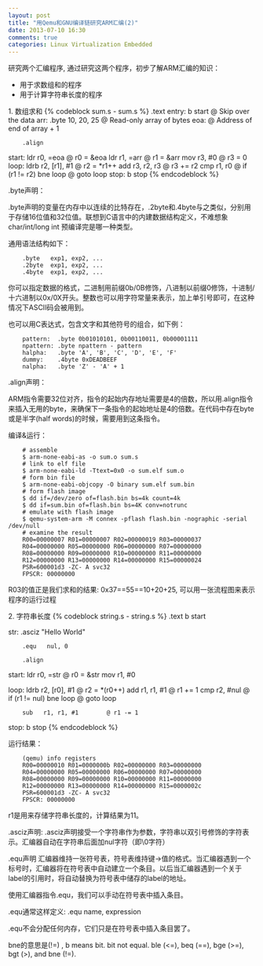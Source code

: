 ```yaml
---
layout: post
title: "用Qemu和GNU编译链研究ARM汇编(2)"
date: 2013-07-10 16:30
comments: true
categories: Linux Virtualization Embedded
---
```

研究两个汇编程序, 通过研究这两个程序，初步了解ARM汇编的知识：

* 用于求数组和的程序
* 用于计算字符串长度的程序

1\. 数组求和
{% codeblock sum.s - sum.s %}
        .text
entry:  b start                 @ Skip over the data
arr:    .byte 10, 20, 25        @ Read-only array of bytes
eoa:                            @ Address of end of array + 1

        .align
start:
        ldr   r0, =eoa          @ r0 = &eoa
        ldr   r1, =arr          @ r1 = &arr
        mov   r3, #0            @ r3 = 0
loop:   ldrb  r2, [r1], #1      @ r2 = *r1++
        add   r3, r2, r3        @ r3 += r2
        cmp   r1, r0            @ if (r1 != r2)
        bne   loop              @    goto loop
stop:   b stop
{% endcodeblock %}

.byte声明：

.byte声明的变量在内存中以连续的比特存在，.2byte和.4byte与之类似，分别用于存储16位值和32位值。联想到C语言中的内建数据结构定义，不难想象char/int/long int 预编译完是哪一种类型。

通用语法结构如下：

```
	.byte   exp1, exp2, ...
	.2byte  exp1, exp2, ...
	.4byte  exp1, exp2, ...
```

你可以指定数据的格式，二进制用前缀0b/0B修饰，八进制以前缀0修饰，十进制/十六进制以0x/0X开头。整数也可以用字符常量来表示，加上单引号即可，在这种情况下ASCII码会被用到。

也可以用C表达式，包含文字和其他符号的组合，如下例：

```
	pattern:  .byte 0b01010101, 0b00110011, 0b00001111
	npattern: .byte npattern - pattern
	halpha:   .byte 'A', 'B', 'C', 'D', 'E', 'F'
	dummy:    .4byte 0xDEADBEEF
	nalpha:   .byte 'Z' - 'A' + 1
```

.align声明：

ARM指令需要32位对齐，指令的起始内存地址需要是4的倍数，所以用.align指令来插入无用的byte，来确保下一条指令的起始地址是4的倍数。在代码中存在byte或是半字(half words)的时候，需要用到这条指令。

编译&运行：

```
	# assemble
	$ arm-none-eabi-as -o sum.o sum.s 
	# link to elf file
	$ arm-none-eabi-ld -Ttext=0x0 -o sum.elf sum.o
	# form bin file
	$ arm-none-eabi-objcopy -O binary sum.elf sum.bin
	# form flash image
	$ dd if=/dev/zero of=flash.bin bs=4k count=4k
	$ dd if=sum.bin of=flash.bin bs=4K conv=notrunc
	# emulate with flash image
	$ qemu-system-arm -M connex -pflash flash.bin -nographic -serial /dev/null
	# examine the result
	R00=00000007 R01=00000007 R02=00000019 R03=00000037
	R04=00000000 R05=00000000 R06=00000000 R07=00000000
	R08=00000000 R09=00000000 R10=00000000 R11=00000000
	R12=00000000 R13=00000000 R14=00000000 R15=00000024
	PSR=600001d3 -ZC- A svc32
	FPSCR: 00000000
```


R03的值正是我们求和的结果:  0x37==55==10+20+25, 可以用一张流程图来表示程序的运行过程


2\. 字符串长度
{% codeblock string.s - string.s %}
        .text
        b start

str:    .asciz "Hello World"

        .equ   nul, 0

        .align
start:  ldr   r0, =str          @ r0 = &str
        mov   r1, #0

loop:   ldrb  r2, [r0], #1      @ r2 = *(r0++)
        add   r1, r1, #1        @ r1 += 1
        cmp   r2, #nul          @ if (r1 != nul)
        bne   loop              @    goto loop

        sub   r1, r1, #1        @ r1 -= 1
stop:   b stop
{% endcodeblock %}

运行结果：

```
	(qemu) info registers
	R00=00000010 R01=0000000b R02=00000000 R03=00000000
	R04=00000000 R05=00000000 R06=00000000 R07=00000000
	R08=00000000 R09=00000000 R10=00000000 R11=00000000
	R12=00000000 R13=00000000 R14=00000000 R15=0000002c
	PSR=600001d3 -ZC- A svc32
	FPSCR: 00000000
```

r1是用来存储字符串长度的，计算结果为11。

.asciz声明:
 .asciz声明接受一个字符串作为参数，字符串以双引号修饰的字符表示。汇编器自动在字符串后面加nul字符（即\0字符）

.equ声明
汇编器维持一张符号表，符号表维持键->值的格式。当汇编器遇到一个标号时，汇编器将在符号表中自动建立一个条目。以后当汇编器遇到一个关于label的引用时，将自动替换为符号表中储存的label的地址。

使用汇编器指令.equ，我们可以手动在符号表中插入条目。

.equ通常这样定义:
	.equ name, expression

.equ不会分配任何内存，它们只是在符号表中插入条目罢了。

bne的意思是(!=) , b means bit. bit not equal. ble (<=), beq (==), bge (>=), bgt (>), and bne (!=).
